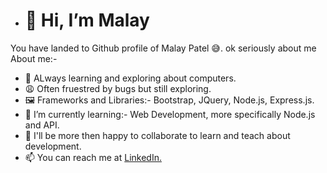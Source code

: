 - <h1>👋 Hi, I’m Malay</h1>

You have landed to Github profile of Malay Patel 😅. ok seriously about me About me:-
- 👀 ALways learning and exploring about computers.
- 😩 Often fruestred by bugs but still exploring.
- 🖼 Frameworks and Libraries:- Bootstrap, JQuery, Node.js, Express.js.
- 🌱 I’m currently learning:- Web Development, more specifically Node.js and API.
- 💞️ I'll be more then happy to collaborate to learn and teach about development.
- 📫 You can reach me at <a href="https://www.linkedin.com/in/malay-patel-31a091235/?lipi=urn%3Ali%3Apage%3Ad_flagship3_profile_view_base%3BK12t8hZFQzyB7Vfc8aX%2BvA%3D%3D" >LinkedIn.</a>

<!---
malay44/malay44 is a ✨ special ✨ repository because its `README.md` (this file) appears on your GitHub profile.
You can click the Preview link to take a look at your changes.
--->
